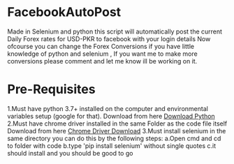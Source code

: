 <h1>FacebookAutoPost</h1>
Made in Selenium and python this script will automatically post the current Daily Forex rates for USD-PKR to facebook with your login details Now ofcourse you can change the Forex Conversions if you have little knowledge of python and selenium , If you want me to make more conversions please comment and let me know ill be working on it.
<h1>Pre-Requisites</h1>
1.Must have python 3.7+ installed on the computer and environmental variables setup (google for that). Download from here <a href="https://www.python.org/downloads/">Download Python</a>
2.Must have chrome driver installed in the same Folder as the code file itself Download from here <a href="https://chromedriver.storage.googleapis.com/index.html?path=2.44/">Chrome Driver Download</a>
3.Must install selenium in the same directory you can do this by the following steps:                                                         a.Open cmd and cd to folder with code                                                                                               b.type 'pip install selenium' without single quotes                                                                                 c.it should install and you should be good to go 
